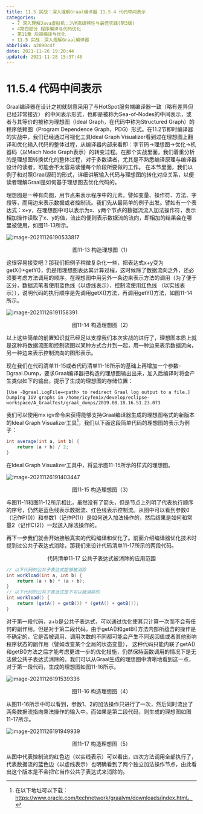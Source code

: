 ```yaml
---
title: 11.5 实战：深入理解Graal编译器 11.5.4 代码中间表示
categories: 
  - 7 深入理解Java虛拟机：JVM高级特性与最佳实践(第3版)
  - 4第四部分 程序编译与代码优化
  - 第11章 后端编译与优化
  - 11.5 实战：深入理解Graal编译器
abbrlink: a2090c4f
date: 2021-11-26 19:20:44
updated: 2021-11-28 15:37:48
---
```

# 11.5.4 代码中间表示
Graal编译器在设计之初就刻意采用了与HotSpot服务端编译器一致（略有差异但已经非常接近） 的中间表示形式，也即是被称为Sea-of-Nodes的中间表示，或者与其等价的被称为理想图（Ideal Graph，在代码中称为Structured Graph）的程序依赖图（Program Dependence Graph，PDG）形式。在11.2节即时编译器的实战中，我们已经通过可视化工具Ideal Graph Visualizer看到过在理想图上翻译和优化输入代码的整体过程，从编译器内部来看即：字节码→理想图→优化→机器码（以Mach Node Graph表示）的转变过程。在那个实战里面，我们着重分析的是理想图转换优化的整体过程，对于多数读者，尤其是不熟悉编译原理与编译器设计的读者，可能会不太容易读懂每个阶段所要做的工作。 在本节里面，我们以例子和对照Graal源码的形式，详细讲解输入代码与理想图的转化对应关系，以便读者理解Graal是如何基于理想图去优化代码的。

理想图是一种有向图，用节点来表示程序中的元素，譬如变量、操作符、方法、字段等，而用边来表示数据或者控制流。我们先从最简单的例子出发。譬如有一个表达式：x+y，在理想图中可以表示为x、y两个节点的数据流流入加法操作符，表示相加操作读取了x、y的值，流出的便则表示数据流的流向，即相加的结果会在哪里被使用，如图11-13所示。

![image-20211126190533817](https://gitee.com/XiaoLan223/images/raw/master/Blog/Sum/20211126190533.png)

<center>图11-13 构造理想图（1）</center>

这很容易接受吧？那我们把例子稍微复杂化一些，把表达式x+y变为getX()+getY()，仍是用理想图表达其计算过程，这时候除了数据流向之外，还必须要考虑方法调用的顺序。在理想图中用另外一条边来表示方法的调用（为了便于区分，数据流笔者使用蓝色线（以虚线表示），控制流使用红色线 （以实线表示）），说明代码的执行顺序是先调用getX()方法，再调用getY()方法，如图11-14所示。

![image-20211126191158391](https://gitee.com/XiaoLan223/images/raw/master/Blog/Sum/20211126191158.png)

<center>图11-14 构造理想图（2）</center>

以上这些简单的前置知识就已经足以支撑我们本次实战的进行了，理想图本质上就是这种将数据流图和控制流图以某种方式合并到一起，用一种边来表示数据流向，另一种边来表示控制流向的图形表示。

现在我们在代码清单11-15或者代码清单11-16所示的基础上再增加一个参数-Dgraal.Dump，要求Graal编译器把构造的理想图输出出来，加入后编译时将会产生类似如下的输出，提示了生成的理想图的存储位置：

```
[Use -Dgraal.LogFile=<path> to redirect Graal log output to a file.] 
Dumping IGV graphs in /home/icyfenix/develop/eclipse-workspace/A_GraalTest/graal_dumps/2019.08.18.16.51.23.073
```
我们可以使用mx igv命令来获得能够支持Graal编译器生成的理想图格式的新版本的Ideal Graph Visualizer工具[^1]，我们以下面这段简单代码的理想图的表示为例子：

```java
int average(int a, int b) {
    return (a + b) / 2;
}
```
在Ideal Graph Visualizer工具中，将显示图11-15所示的样式的理想图。

![image-20211126191403447](https://gitee.com/XiaoLan223/images/raw/master/Blog/Sum/20211126191403.png)

<center>图11-15 构造理想图（3）</center>

与图11-11和图11-12所示相比，虽然没有了箭头，但是节点上列明了代表执行顺序的序号，仍然是蓝色线表示数据流、红色线表示控制流。从图中可以看到参数0（记作P(0)）和参数1（记作P(1)）是如何送入加法操作的，然后结果是如何和常量2（记作C(2)）一起送入除法操作的。

再下一步我们就会开始接触真实的代码编译和优化了。前面介绍编译器优化技术时提到过公共子表达式消除，那我们来设计代码清单11-17所示的两段代码。

<center>代码清单11-17 公共子表达式被消除的应用范围</center>

```java
// 以下代码的公共子表达式能够被消除
int workload(int a, int b) {
    return (a + b) * (a + b);
}
// 以下代码的公共子表达式是不可以被消除的
int workload() {
    return (getA() + getB()) * (getA() + getB());
}
```

对于第一段代码，a+b是公共子表达式，可以通过优化使其只计算一次而不会有任何的副作用。但是对于第二段代码，由于getA()和getB()方法内部所蕴含的操作是不确定的，它是否被调用、调用次数的不同都可能会产生不同返回值或者其他影响程序状态的副作用（譬如改变某个全局的状态变量）， 这种代码只能内联了getA()和getB()方法之后才能考虑更进一步的优化措施，仍然保持函数调用的情况下是无法做公共子表达式消除的。我们可以从Graal生成的理想图中清晰地看到这一点，对于第一段代码，生成的理想图如图11-16所示。

![image-20211126191539336](https://gitee.com/XiaoLan223/images/raw/master/Blog/Sum/20211126191539.png)

<center>图11-16 构造理想图（4）</center>

从图11-16所示中可以看到，参数1、2的加法操作只进行了一次，然后同时流出了两条数据流指向乘法操作的输入中。而如果是第二段代码，则生成的理想图如图11-17所示。

![image-20211126191949939](https://gitee.com/XiaoLan223/images/raw/master/Blog/Sum/20211126191950.png)

<center>图11-17 构造理想图（5）</center>

从图中代表控制流的红色边（以实线表示）可以看出，四次方法调用全部执行了，代表数据流的蓝色边（以虚线表示）也明确看到了两个独立加法操作节点，由此看出这个版本是不会把它当作公共子表达式来消除的。

[^1]: 在以下地址可以下载：https://www.oracle.com/technetwork/graalvm/downloads/index.html。
